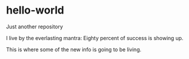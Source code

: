 # hello-world
Just another repository

I live by the everlasting mantra:
Eighty percent of success is showing up.

This is where some of the new info is going to be living.
